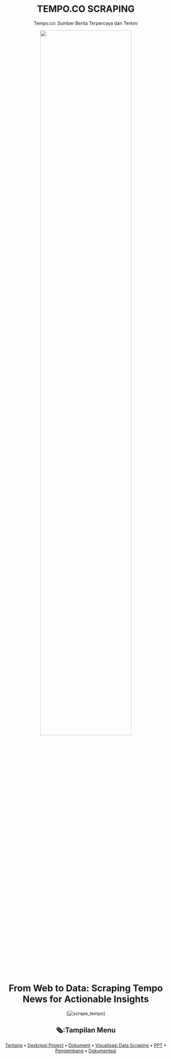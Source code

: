 <div align="center">
<h1>TEMPO.CO SCRAPING</h1>
 Tempo.co: Sumber Berita Terpercaya dan Terkini
<p align="center" width="200%">
    <img width="75%" src="[https://imi.remotivi.or.id/assets/images/header-tempo.png](https://upload.wikimedia.org/wikipedia/commons/thumb/0/07/Yahoo_news_logo.svg/2560px-Yahoo_news_logo.svg.png)">
</p>
 
 # From Web to Data: Scraping Tempo News for Actionable Insights

 
[![scrape_tempo](https://github.com/windyayupratiwi/scraping-mds-/actions/workflows/main.yml/badge.svg)]
  
## 🗞️:Tampilan Menu

</p>

[Tentang](#newspaper-Tentang)
•
[Deskripsi Project](#open_book-Project)
•
[Dokument](#books-Dokument)
•
[Visualisasi Data Scraping](#bar_chart-visualisasi-data-scraping)
•
[PPT](#computer-PPT)
•
[Pengembang](#astronaut-Pengembang)
•
[Dokumentasi](#camera_flash-dokumentasi)

</div>
